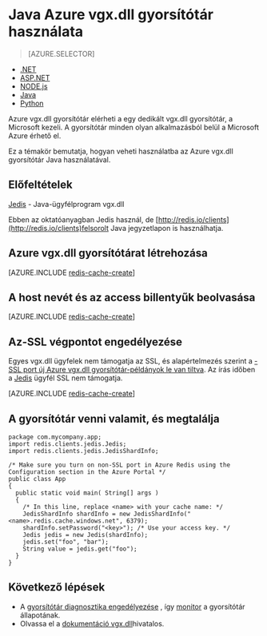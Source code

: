 <properties
   pageTitle="Azure vgx.dll gyorsítótár használata Java |} Microsoft Azure"
    description="Azure vgx.dll gyorsítótár Java használata – első lépések"
    services="redis-cache"
    documentationCenter=""
    authors="steved0x"
    manager="douge"
    editor=""/>

<tags
    ms.service="cache"
    ms.devlang="java"
    ms.topic="hero-article"
    ms.tgt_pltfrm="cache-redis"
    ms.workload="tbd"
    ms.date="08/24/2016"
    ms.author="sdanie"/>

# <a name="how-to-use-azure-redis-cache-with-java"></a>Java Azure vgx.dll gyorsítótár használata

> [AZURE.SELECTOR]
- [.NET](cache-dotnet-how-to-use-azure-redis-cache.md)
- [ASP.NET](cache-web-app-howto.md)
- [NODE.js](cache-nodejs-get-started.md)
- [Java](cache-java-get-started.md)
- [Python](cache-python-get-started.md)

Azure vgx.dll gyorsítótár elérheti a egy dedikált vgx.dll gyorsítótár, a Microsoft kezeli. A gyorsítótár minden olyan alkalmazásból belül a Microsoft Azure érhető el.

Ez a témakör bemutatja, hogyan veheti használatba az Azure vgx.dll gyorsítótár Java használatával.

## <a name="prerequisites"></a>Előfeltételek

[Jedis](https://github.com/xetorthio/jedis) - Java-ügyfélprogram vgx.dll

Ebben az oktatóanyagban Jedis használ, de [http://redis.io/clients](http://redis.io/clients)felsorolt Java jegyzetlapon is használhatja.

## <a name="create-a-redis-cache-on-azure"></a>Azure vgx.dll gyorsítótárat létrehozása

[AZURE.INCLUDE [redis-cache-create](../../includes/redis-cache-create.md)]

## <a name="retrieve-the-host-name-and-access-keys"></a>A host nevét és az access billentyűk beolvasása

[AZURE.INCLUDE [redis-cache-create](../../includes/redis-cache-access-keys.md)]


## <a name="enable-the-non-ssl-endpoint"></a>Az-SSL végpontot engedélyezése

Egyes vgx.dll ügyfelek nem támogatja az SSL, és alapértelmezés szerint a [-SSL port új Azure vgx.dll gyorsítótár-példányok le van tiltva](cache-configure.md#access-ports). Az írás időben a [Jedis](https://github.com/xetorthio/jedis) ügyfél SSL nem támogatja. 

[AZURE.INCLUDE [redis-cache-create](../../includes/redis-cache-non-ssl-port.md)]




## <a name="add-something-to-the-cache-and-retrieve-it"></a>A gyorsítótár venni valamit, és megtalálja

    package com.mycompany.app;
    import redis.clients.jedis.Jedis;
    import redis.clients.jedis.JedisShardInfo;

    /* Make sure you turn on non-SSL port in Azure Redis using the Configuration section in the Azure Portal */
    public class App
    {
      public static void main( String[] args )
      {
        /* In this line, replace <name> with your cache name: */
        JedisShardInfo shardInfo = new JedisShardInfo("<name>.redis.cache.windows.net", 6379);
        shardInfo.setPassword("<key>"); /* Use your access key. */
        Jedis jedis = new Jedis(shardInfo);
        jedis.set("foo", "bar");
        String value = jedis.get("foo");
      }
    }


## <a name="next-steps"></a>Következő lépések

- A [gyorsítótár diagnosztika engedélyezése](https://msdn.microsoft.com/library/azure/dn763945.aspx#EnableDiagnostics) , így [monitor](https://msdn.microsoft.com/library/azure/dn763945.aspx) a gyorsítótár állapotának.
- Olvassa el a [dokumentáció vgx.dll](http://redis.io/documentation)hivatalos.

